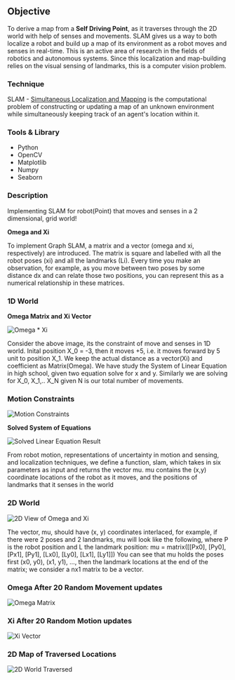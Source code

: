 ## Objective

To derive a map from a **Self Driving Point**, as it traverses through the 2D world with help of senses and movements. 
SLAM gives us a way to both localize a robot and build up a map of its environment as a robot moves and senses in real-time. This is an active area of research in the fields of robotics and autonomous systems. Since this localization and map-building relies on the visual sensing of landmarks, this is a computer vision problem.

### Technique

SLAM - [Simultaneous Localization and Mapping](https://en.wikipedia.org/wiki/Simultaneous_localization_and_mapping)
is the computational problem of constructing or updating a map of an unknown environment while simultaneously 
keeping track of an agent's location within it.

### Tools & Library
  * Python
  * OpenCV
  * Matplotlib
  * Numpy
  * Seaborn
  
### Description

Implementing SLAM for robot(Point) that moves and senses in a 2 dimensional, grid world!

**Omega and Xi**

To implement Graph SLAM, a matrix and a vector (omega and xi, respectively) are introduced. The matrix is square and labelled with all the robot poses (xi) and all the landmarks (Li). Every time you make an observation, for example, as you move between two poses by some distance dx and can relate those two positions, you can represent this as a numerical relationship in these matrices.

### 1D World

**Omega Matrix and Xi Vector**

![Omega * Xi](Images/omega_xi_constraints.png)

Consider the above image, its the constraint of move and senses in 1D world. Inital position X_0 = -3, then it moves +5, i.e.
it moves forward by 5 unit to position X_1. We keep the actual distance as a vector(Xi) and coefficient as Matrix(Omega).
We have study the System of Linear Equation in high school, given two equation solve for x and y. Similarly we are solving for
X_0, X_1,.. X_N given N is our total number of movements.

### Motion Constraints

![Motion Constraints](Images/motion_constraint.png)

**Solved System of Equations**

![Solved Linear Equation Result](Images/solution.png)

From robot motion, representations of uncertainty in motion and sensing, and localization techniques, we define a function, slam, which takes in six parameters as input and returns the vector mu. mu contains the (x,y) coordinate locations of the robot as it moves, and the positions of landmarks that it senses in the world

### 2D World

![2D View of Omega and Xi](Images/constraints2D.png)

The vector, mu, should have (x, y) coordinates interlaced, for example, if there were 2 poses and 2 landmarks, mu will look like the following, where P is the robot position and L the landmark position:
                                mu =  matrix([[Px0],
                                              [Py0],             
                                              [Px1],
                                              [Py1],
                                              [Lx0],
                                              [Ly0],
                                              [Lx1],
                                              [Ly1]])
You can see that mu holds the poses first (x0, y0), (x1, y1), ..., then the landmark locations at the end of the matrix; we consider a nx1 matrix to be a vector.

### Omega After 20 Random Movement updates
![Omega Matrix](Images/Omega.png)

### Xi After 20 Random Motion updates
![Xi Vector](Images/Xi.png)

### 2D Map of Traversed Locations
![2D World Traversed](Images/world_19.png)
